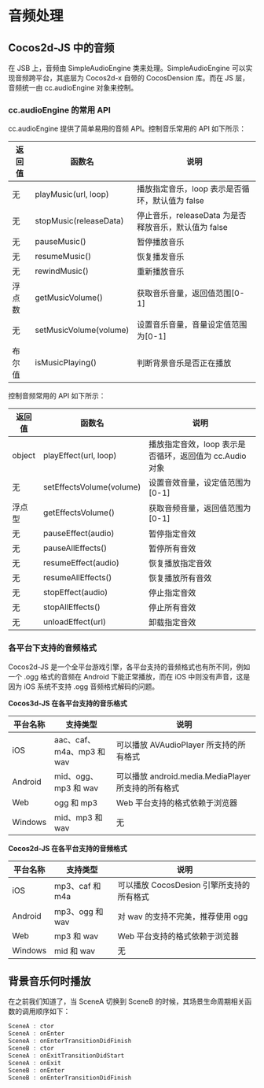 # 音频处理

## Cocos2d-JS 中的音频

在 JSB 上，音频由 SimpleAudioEngine 类来处理。SimpleAudioEngine 可以实现音频跨平台，其底层为 Cocos2d-x 自带的 CocosDension 库。而在 JS 层，音频统一由 cc.audioEngine 对象来控制。

### cc.audioEngine 的常用 API

cc.audioEngine 提供了简单易用的音频 API。控制音乐常用的 API 如下所示：

| 返回值 | 函数名                 | 说明                                                 |
| ------ | ---------------------- | ---------------------------------------------------- |
| 无     | playMusic(url, loop)   | 播放指定音乐，loop 表示是否循环，默认值为 false      |
| 无     | stopMusic(releaseData) | 停止音乐，releaseData 为是否释放音乐，默认值为 false |
| 无     | pauseMusic()           | 暂停播放音乐                                         |
| 无     | resumeMusic()          | 恢复播发音乐                                         |
| 无     | rewindMusic()          | 重新播放音乐                                         |
| 浮点数 | getMusicVolume()       | 获取音乐音量，返回值范围[0-1]                        |
| 无     | setMusicVolume(volume) | 设置音乐音量，音量设定值范围为[0-1]                  |
| 布尔值 | isMusicPlaying()       | 判断背景音乐是否正在播放                             |

控制音频常用的 API 如下所示：

| 返回值 | 函数名                   | 说明                                                    |
| ------ | ------------------------ | ------------------------------------------------------- |
| object | playEffect(url, loop)    | 播放指定音效，loop 表示是否循环，返回值为 cc.Audio 对象 |
| 无     | setEffectsVolume(volume) | 设置音效音量，设定值范围为[0-1]                         |
| 浮点型 | getEffectsVolume()       | 获取音频音量，返回值范围为[0-1]                         |
| 无     | pauseEffect(audio)       | 暂停指定音效                                            |
| 无     | pauseAllEffects()        | 暂停所有音效                                            |
| 无     | resumeEffect(audio)      | 恢复播放指定音效                                        |
| 无     | resumeAllEffects()       | 恢复播放所有音效                                        |
| 无     | stopEffect(audio)        | 停止指定音效                                            |
| 无     | stopAllEffects()         | 停止所有音效                                            |
| 无     | unloadEffect(url)        | 卸载指定音效                                            |

### 各平台下支持的音频格式

Cocos2d-JS 是一个全平台游戏引擎，各平台支持的音频格式也有所不同，例如一个 .ogg 格式的音频在 Android 下能正常播放，而在 iOS 中则没有声音，这是因为 iOS 系统不支持 .ogg 音频格式解码的问题。

**Cocos3d-JS 在各平台支持的音乐格式**

| 平台名称 | 支持类型                  | 说明                                                |
| -------- | ------------------------- | --------------------------------------------------- |
| iOS      | aac、caf、m4a、mp3 和 wav | 可以播放 AVAudioPlayer 所支持的所有格式             |
| Android  | mid、ogg、mp3 和 wav      | 可以播放 android.media.MediaPlayer 所支持的所有格式 |
| Web      | ogg 和 mp3                | Web 平台支持的格式依赖于浏览器                      |
| Windows  | mid、mp3 和 wav           | 无                                                  |

**Cocos2d-JS 在各平台支持的音频格式**

| 平台名称 | 支持类型        | 说明                                      |
| -------- | --------------- | ----------------------------------------- |
| iOS      | mp3、caf 和 m4a | 可以播放 CocosDesion 引擎所支持的所有格式 |
| Android  | mp3、ogg 和 wav | 对 wav 的支持不完美，推荐使用 ogg         |
| Web      | mp3 和 wav      | Web 平台支持的格式依赖于浏览器            |
| Windows  | mid 和 wav      | 无                                        |

## 背景音乐何时播放

在之前我们知道了，当 SceneA 切换到 SceneB 的时候，其场景生命周期相关函数的调用顺序如下：

```javascript
SceneA : ctor
SceneA : onEnter
SceneA : onEnterTransitionDidFinish
SceneB : ctor
SceneA : onExitTransitionDidStart
SceneA : onExit
SceneB : onEnter
SceneB : onEnterTransitionDidFinish
```

